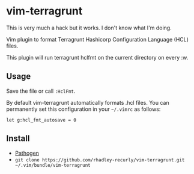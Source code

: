 # vim-terragrunt

This is very much a hack but it works. I don't know what I'm doing.

Vim plugin to format Terragrunt Hashicorp Configuration Language (HCL) files.

This plugin will run terragrunt hclfmt on the current directory on every :w.

## Usage

Save the file or call `:HclFmt`.

By default vim-terragrunt automatically formats .hcl files.
You can permanently set this configuration in your `~/.vimrc` as follows:

    let g:hcl_fmt_autosave = 0

## Install

*  [Pathogen](https://github.com/tpope/vim-pathogen)
  * `git clone https://github.com/rhadley-recurly/vim-terragrunt.git ~/.vim/bundle/vim-terragrunt`
